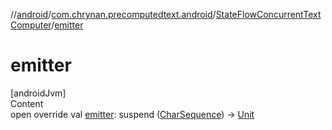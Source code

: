 //[android](../../../index.md)/[com.chrynan.precomputedtext.android](../index.md)/[StateFlowConcurrentTextComputer](index.md)/[emitter](emitter.md)



# emitter  
[androidJvm]  
Content  
open override val [emitter](emitter.md): suspend ([CharSequence](https://kotlinlang.org/api/latest/jvm/stdlib/kotlin/-char-sequence/index.html)) -> [Unit](https://kotlinlang.org/api/latest/jvm/stdlib/kotlin/-unit/index.html)  



